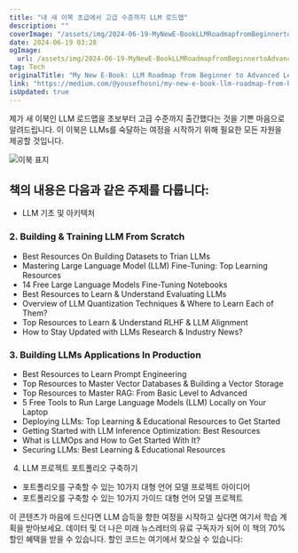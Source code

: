 ```yaml
---
title: "내 새 이북 초급에서 고급 수준까지 LLM 로드맵"
description: ""
coverImage: "/assets/img/2024-06-19-MyNewE-BookLLMRoadmapfromBeginnertoAdvancedLevel_0.png"
date: 2024-06-19 03:28
ogImage:
  url: /assets/img/2024-06-19-MyNewE-BookLLMRoadmapfromBeginnertoAdvancedLevel_0.png
tag: Tech
originalTitle: "My New E-Book: LLM Roadmap from Beginner to Advanced Level"
link: "https://medium.com/@yousefhosni/my-new-e-book-llm-roadmap-from-beginner-to-advanced-level-289d0f61ac3b"
isUpdated: true
---
```


제가 새 이북인 LLM 로드맵을 초보부터 고급 수준까지 출간했다는 것을 기쁜 마음으로 알려드립니다. 이 이북은 LLMs를 숙달하는 여정을 시작하기 위해 필요한 모든 자원을 제공할 것입니다.

![이북 표지](/assets/img/2024-06-19-MyNewE-BookLLMRoadmapfromBeginnertoAdvancedLevel_0.png)

## 책의 내용은 다음과 같은 주제를 다룹니다:

- LLM 기초 및 아키텍처

<div class="content-ad"></div>

### 2. Building & Training LLM From Scratch

- Best Resources On Building Datasets to Trian LLMs
- Mastering Large Language Model (LLM) Fine-Tuning: Top Learning Resources
- 14 Free Large Language Models Fine-Tuning Notebooks
- Best Resources to Learn & Understand Evaluating LLMs
- Overview of LLM Quantization Techniques & Where to Learn Each of Them?
- Top Resources to Learn & Understand RLHF & LLM Alignment
- How to Stay Updated with LLMs Research & Industry News?

### 3. Building LLMs Applications In Production

- Best Resources to Learn Prompt Engineering
- Top Resources to Master Vector Databases & Building a Vector Storage
- Top Resources to Master RAG: From Basic Level to Advanced
- 5 Free Tools to Run Large Language Models (LLM) Locally on Your Laptop
- Deploying LLMs: Top Learning & Educational Resources to Get Started
- Getting Started with LLM Inference Optimization: Best Resources
- What is LLMOps and How to Get Started With It?
- Securing LLMs: Best Learning & Educational Resources

<div class="content-ad"></div>

4. LLM 프로젝트 포트폴리오 구축하기

- 포트폴리오를 구축할 수 있는 10가지 대형 언어 모델 프로젝트 아이디어
- 포트폴리오를 구축할 수 있는 10가지 가이드 대형 언어 모델 프로젝트

이 콘텐츠가 마음에 드신다면 LLM 습득을 향한 여정을 시작하고 싶다면 여기서 학습 계획을 받아보세요. 데이터 및 더 나은 미래 뉴스레터의 유료 구독자가 되어 이 책의 70% 할인 혜택을 받을 수 있습니다. 할인 코드는 여기에서 찾으실 수 있습니다:
